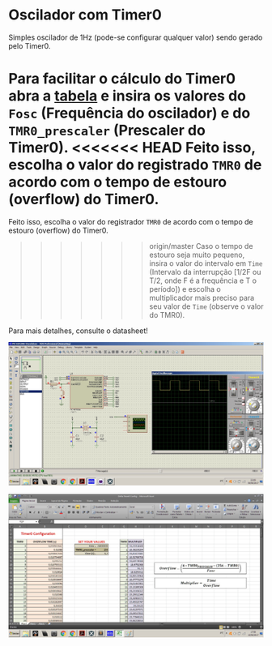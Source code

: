 # Oscilador com Timer0

Simples oscilador de 1Hz (pode-se configurar qualquer valor) sendo gerado pelo Timer0.

Para facilitar o cálculo do Timer0 abra a [tabela](https://github.com/AsafeSilva/PIC/blob/master/PIC16F628A/Blink_TMR0/Timer0%20Config.xlsx) e insira os valores do `Fosc` (Frequência do oscilador) e do `TMR0_prescaler` (Prescaler do Timer0).
<<<<<<< HEAD
Feito isso, escolha o valor do registrado `TMR0` de acordo com o tempo de estouro (overflow) do Timer0.
=======
Feito isso, escolha o valor do registrador `TMR0` de acordo com o tempo de estouro (overflow) do Timer0.
>>>>>>> origin/master
Caso o tempo de estouro seja muito pequeno, insira o valor do intervalo em `Time` (Intervalo da interrupção [1/2F ou T/2, onde F é a frequência e T o período]) e escolha o multiplicador mais preciso para seu valor de `Time` (observe o valor do TMR0).

Para mais detalhes, consulte o datasheet!

![Screenshot](Simulação.jpg)

![Screenshot](Configuração.jpg)

